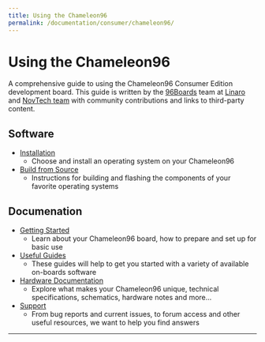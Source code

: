 ```yaml
---
title: Using the Chameleon96
permalink: /documentation/consumer/chameleon96/
---
```

# Using the Chameleon96

A comprehensive guide to using the Chameleon96 Consumer Edition development board. This guide is written by the [96Boards](https://www.96boards.org) team at [Linaro](http://www.linaro.org) and [NovTech team](https://www.novtech.com) with community contributions and links to third-party content.

## Software

- [Installation](installation/README.md)
   - Choose and install an operating system on your Chameleon96
- [Build from Source](build/README.md)
   - Instructions for building and flashing the components of your favorite operating systems

## Documenation

- [Getting Started](getting-started/README.md)
   - Learn about your Chameleon96 board, how to prepare and set up for basic use
- [Useful Guides](guides/README.md)
   - These guides will help to get you started with a variety of available on-boards software
- [Hardware Documentation](hardware-docs/README.md)
   - Explore what makes your Chameleon96 unique, technical specifications, schematics, hardware notes and more...
- [Support](support/README.md)
   - From bug reports and current issues, to forum access and other useful resources, we want to help you find answers

***
